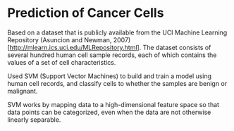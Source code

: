 # Prediction of Cancer Cells

Based on a dataset that is publicly available from the UCI Machine Learning Repository (Asuncion and Newman, 2007)[http://mlearn.ics.uci.edu/MLRepository.html]. The dataset consists of several hundred human cell sample records, each of which contains the values of a set of cell characteristics.

Used SVM (Support Vector Machines) to build and train a model using human cell records, and classify cells to whether the samples are benign or malignant.

SVM works by mapping data to a high-dimensional feature space so that data points can be categorized, even when the data are not otherwise linearly separable.
